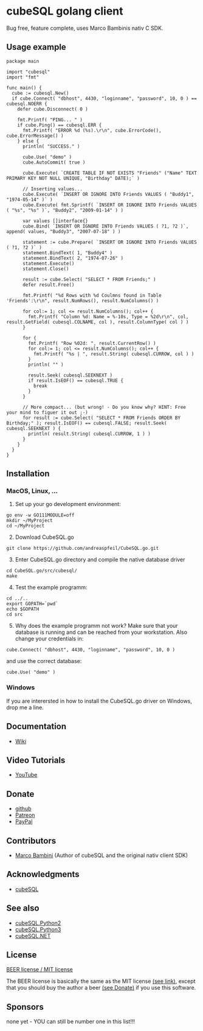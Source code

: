 # cubeSQL golang client

Bug free, feature complete, uses Marco Bambinis nativ C SDK.

## Usage example

```golang
package main

import "cubesql"
import "fmt"

func main() {
  cube := cubesql.New()
  if cube.Connect( "dbhost", 4430, "loginname", "password", 10, 0 ) == cubesql.NOERR {
    defer cube.Disconnect( 0 )

    fmt.Printf( "PING... " )
    if cube.Ping() == cubesql.ERR {
      fmt.Printf( "ERROR %d (%s).\r\n", cube.ErrorCode(), cube.ErrorMessage() )
    } else {
      println( "SUCCESS." )

      cube.Use( "demo" )
      cube.AutoCommit( true )

      cube.Execute( `CREATE TABLE IF NOT EXISTS "Friends" ("Name" TEXT PRIMARY KEY NOT NULL UNIQUE, "Birthday" DATE);` )

      // Inserting values...
      cube.Execute( `INSERT OR IGNORE INTO Friends VALUES ( "Buddy1", "1974-05-14" )` )
      cube.Execute( fmt.Sprintf( `INSERT OR IGNORE INTO Friends VALUES ( "%s", "%s" )`, "Buddy2", "2009-01-14" ) )

      var values []interface{}
      cube.Bind( `INSERT OR IGNORE INTO Friends VALUES ( ?1, ?2 )`, append( values, "Buddy3", "2007-07-18" ) )

      statement := cube.Prepare( `INSERT OR IGNORE INTO Friends VALUES ( ?1, ?2 )` )
      statement.BindText( 1, "Buddy4" )
      statement.BindText( 2, "1974-07-26" )
      statement.Execute()
      statement.Close()

      result := cube.Select( "SELECT * FROM Friends;" )
      defer result.Free()

      fmt.Printf( "%d Rows with %d Coulmns found in Table 'Friends':\r\n", result.NumRows(), result.NumColumns() )

      for col:= 1; col <= result.NumColumns(); col++ {
        fmt.Printf( "Column %d: Name = %-10s, Type = %2d\r\n", col, result.GetField( cubesql.COLNAME, col ), result.ColumnType( col ) )
      }

      for {
        fmt.Printf( "Row %02d: ", result.CurrentRow() )
        for col:= 1; col <= result.NumColumns(); col++ {
          fmt.Printf( "%s | ", result.String( cubesql.CURROW, col ) )
        }
        println( "" )

        result.Seek( cubesql.SEEKNEXT )
        if result.IsEOF() == cubesql.TRUE {
          break
        }
      }

      // More compact... (but wrong! - Do you know why? HINT: Free your mind to figuer it out ;-)
      for result := cube.Select( "SELECT * FROM Friends ORDER BY Birthday;" ); result.IsEOF() == cubesql.FALSE; result.Seek( cubesql.SEEKNEXT ) {
        println( result.String( cubesql.CURROW, 1 ) )
      }
    }
  }    
}
```

## Installation
### MacOS, Linux, ...
1. Set up your go development environment:
```console
go env -w GO111MODULE=off
mkdir ~/MyProject
cd ~/MyProject

```
2. Download CubeSQL.go
```console
git clone https://github.com/andreaspfeil/CubeSQL.go.git
```
3. Enter CubeSQL.go directory and compile the native database driver
```console
cd CubeSQL.go/src/cubesql/
make
```
4. Test the example programm:
```console
cd ../..
export GOPATH=`pwd`
echo $GOPATH
cd src
```
5. Why does the example programm not work?
Make sure that your database is running and can be reached from your workstation. Also change your credentials in:
```golang
cube.Connect( "dbhost", 4430, "loginname", "password", 10, 0 ) 
```
and use the correct database:
```golang
cube.Use( "demo" )
```
### Windows
If you are interersted in how to install the CubeSQL.go driver on Windows, drop me a line.

## Documentation

- [Wiki](https://github.com/andreaspfeil/CubeSQL.go/wiki)

## Video Tutorials

- [YouTube](https://www.youtube.com/channel/UCQF_wTmbR5aJZUcb7U1_0Fw)

## Donate

- [github](https://github.com/sponsors/andreaspfeil)
- [Patreon](https://www.patreon.com/andreas_pfeil)
- [PayPal](https://www.paypal.com/paypalme/PfeilAndreas/10.00EUR)

## Contributors

- [Marco Bambini](https://github.com/marcobambini) (Author of cubeSQL and the original nativ client SDK)

## Acknowledgments

- [cubeSQL](https://sqlabs.com/cubesql)

## See also

- [cubeSQL.Python2](https://github.com/andreaspfeil/CubeSQL.Python2)
- [cubeSQL.Python3](https://github.com/andreaspfeil/CubeSQL.Python3)
- [cubeSQL.NET](https://github.com/andreaspfeil/CubeSQL.NET)

## License

[BEER license / MIT license](https://github.com/andreaspfeil/CubeSQL.go/blob/main/LICENSE) 

The BEER license is basically the same as the MIT license [(see link)](https://github.com/andreaspfeil/CubeSQL.go/blob/main/LICENSE), except 
that you should buy the author a beer [(see Donate)](https://github.com/andreaspfeil/CubeSQL.go#donate) if you use this software.

## Sponsors

none yet - YOU can still be number one in this list!!!
